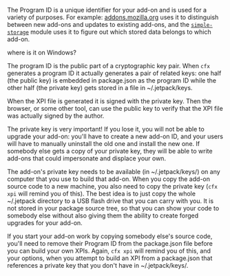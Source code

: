 
The Program ID is a unique identifier for your add-on and is used for a variety
of purposes. For example: [addons.mozilla.org](http://addons.mozilla.org) uses
it to distinguish between new add-ons and updates to existing add-ons, and the
[`simple-storage`](#module/addon-kit/simple-storage) module uses it to figure
out which stored data belongs to which add-on.

<span class="aside">
where is it on Windows?
</span>

The program ID is the public part of a cryptographic key pair. When `cfx`
generates a program ID it actually generates a pair of related keys: one half
(the public key) is embedded in package.json as the program ID while the other
half (the private key) gets stored in a file in ~/.jetpack/keys.

When the XPI file is generated it is signed with the private key. Then the
browser, or some other tool, can use the public key to verify that the XPI file
was actually signed by the author.

The private key is very important! If you lose it, you will not be able to
upgrade your add-on: you'll have to create a new add-on ID, and your users will
have to manually uninstall the old one and install the new one. If somebody
else gets a copy of your private key, they will be able to write add-ons that
could impersonate and displace your own.

The add-on's private key needs to be available (in ~/.jetpack/keys/) on any
computer that you use to build that add-on. When you copy the add-on source
code to a new machine, you also need to copy the private key (`cfx xpi` will
remind you of this). The best idea is to just copy the whole ~/.jetpack
directory to a USB flash drive that you can carry with you. It is not stored
in your package source tree, so that you can show your code to somebody else
without also giving them the ability to create forged upgrades for your add-on.

If you start your add-on work by copying somebody else's source code, you'll
need to remove their Program ID from the package.json file before you can build
your own XPIs. Again, `cfx xpi` will remind you of this, and your options, when
you attempt to build an XPI from a package.json that references a private key
that you don't have in ~/.jetpack/keys/.